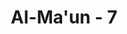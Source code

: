 ---
title: "Al-Ma'un - 7"
no: 7
arabic_no: ٧
ayah: وَيَمْنَعُوْنَ الْمَاعُوْنَ ࣖ
translation: "dan enggan (memberikan) bantuan."
tafsir: "Allah menambahkan lagi dalam ayat ini sifat pendusta itu, yaitu mereka tidak mau memberikan barang-barang yang diperlukan oleh orang-orang yang membutuhkannya, sedang barang itu tak pantas ditahan, seperti periuk, kapuk, cangkul, dan lain-lain. \n\nKeadaan orang yang membesarkan agama berbeda dengan keadaan orang yang mendustakan agama, karena yang pertama tampak dalam tata hidupnya yang jujur, adil, kasih sayang, pemurah, dan lain-lain. Sedangkan sifat pendusta agama ialah ria, curang, aniaya, takabur, kikir, memandang rendah orang lain, tidak mementingkan yang lain kecuali dirinya sendiri, bangga dengan harta dan kedudukan, serta tidak mau mengeluarkan sebahagian dari hartanya, baik untuk keperluan perseorangan maupun untuk masyarakat."
---